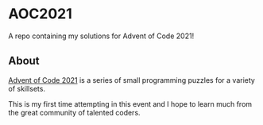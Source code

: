 # AOC2021

A repo containing my solutions for Advent of Code 2021!

## About

[Advent of Code 2021](https://adventofcode.com) is a series of small programming puzzles for a variety of skillsets.

This is my first time attempting in this event and I hope to learn much from the great community of talented coders.
